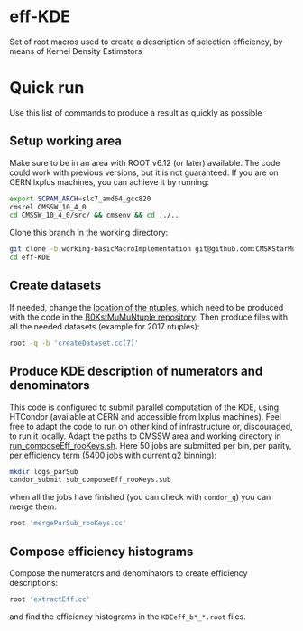 # eff-KDE
Set of root macros used to create a description of selection efficiency, by means of Kernel Density Estimators 

# Quick run
Use this list of commands to produce a result as quickly as possible

## Setup working area
Make sure to be in an area with ROOT v6.12 (or later) available. The code could work with previous versions, but it is not guaranteed.
If you are on CERN lxplus machines, you can achieve it by running:
```sh
export SCRAM_ARCH=slc7_amd64_gcc820
cmsrel CMSSW_10_4_0
cd CMSSW_10_4_0/src/ && cmsenv && cd ../..
```
Clone this branch in the working directory:
```sh
git clone -b working-basicMacroImplementation git@github.com:CMSKStarMuMu/eff-KDE.git
cd eff-KDE
```
## Create datasets
If needed, change the [location of the ntuples](createDataset.cc#L42-L55), which need to be produced with the code in the [B0KstMuMuNtuple repository](https://github.com/CMSKStarMuMu/B0KstMuMuNtuple).
Then produce files with all the needed datasets (example for 2017 ntuples):
```sh
root -q -b 'createDataset.cc(7)'
```

## Produce KDE description of numerators and denominators
This code is configured to submit parallel computation of the KDE, using HTCondor (available at CERN and accessible from lxplus machines).
Feel free to adapt the code to run on other kind of infrastructure or, discouraged, to run it locally.
Adapt the paths to CMSSW area and working directory in [run_composeEff_rooKeys.sh](run_composeEff_rooKeys.sh#L3-L4).
Here 50 jobs are submitted per bin, per parity, per efficiency term (5400 jobs with current q2 binning):
```sh
mkdir logs_parSub
condor_submit sub_composeEff_rooKeys.sub
```
when all the jobs have finished (you can check with `condor_q`) you can merge them:
```sh
root 'mergeParSub_rooKeys.cc'
```

## Compose efficiency histograms
Compose the numerators and denominators to create efficiency descriptions:
```sh
root 'extractEff.cc'
```
and find the efficiency histograms in the `KDEeff_b*_*.root` files.
